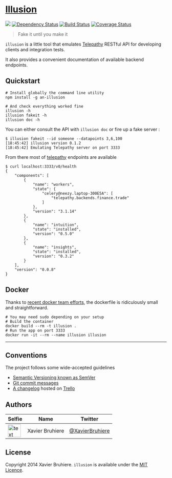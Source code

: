 # [Illusion][release]

[![](https://badge.fury.io/js/an-illusion.png)](https://www.npmjs.org/package/an-illusion)
[![Dependency Status](https://gemnasium.com/intuition-io/illusion.svg)](https://gemnasium.com/intuition-io/illusion)
[![Build Status](https://api.shippable.com/projects/54147f21f82ab7ebd69ca4cb/badge?branchName=master)](https://app.shippable.com/projects/54147f21f82ab7ebd69ca4cb/builds/latest)
[![Coverage Status](https://coveralls.io/repos/intuition-io/illusion/badge.png)](https://coveralls.io/r/intuition-io/illusion)

> Fake it until you make it

`illusion` is a little tool that emulates [Telepathy][telepathy] RESTful API
for developing clients and integration tests.

It also provides a convenient documentation of available backend endpoints.


## Quickstart

```
# Install globally the command line utility
npm install -g an-illusion

# And check everything worked fine
illusion -h
illusion fakeit -h
illusion doc -h
```

You can either consult the API with `illusion doc` or fire up a fake server :

```
$ illusion fakeit --id someone --datapoints 3,6,100
[18:45:42] illusion version 0.1.2
[18:45:42] Emulating Telepathy server on port 3333
```

From there most of [telepathy][telepathy] endpoints are available

```
$ curl localhost:3333/v0/health
{
    "components": [
        {
            "name": "workers", 
            "state": {
                "celery@neezy.laptop-300E5A": [
                    "telepathy.backends.finance.trade"
                ]
            }, 
            "version": "3.1.14"
        }, 
        {
            "name": "intuition", 
            "state": "installed", 
            "version": "0.5.0"
        }, 
        {
            "name": "insights", 
            "state": "installed", 
            "version": "0.3.2"
        }
    ], 
    "version": "0.0.8"
}
```


## Docker

Thanks to [recent docker team efforts][languages-release], the dockerfile is
ridiculously small and straightforward.

```
# You may need sudo depending on your setup
# Build the container
docker build --rm -t illusion . 
# Run the app on port 3333
docker run -it --rm --name illusion illusion
```


---


## Conventions

The project follows some wide-accepted guidelines

* [Semantic Versioning known as SemVer][semver]
* [Git commit messages][commit]
* [A changelog][changelog] hosted on [Trello][trello]

## Authors

| Selfie               | Name            | Twitter                     |
|----------------------|-----------------|-----------------------------|
| <img src="https://avatars.githubusercontent.com/u/1517057" alt="text" width="40px"/> | Xavier Bruhiere | [@XavierBruhiere][xbtwitter] |


## License

Copyright 2014 Xavier Bruhiere.
`illusion` is available under the [MIT Licence][mit].


[mit]: http://opensource.org/licenses/MIT
[release]: https://github.com/intuition-io/illusion/releases/latest
[semver]: http://semver.org
[commit]: https://docs.google.com/document/d/1QrDFcIiPjSLDn3EL15IJygNPiHORgU1_OOAqWjiDU5Y/edit#
[changelog]: http://keepachangelog.com/
[trello]: https://trello.com/c/LcPx6Z8X/74-changelog-illusion
[telepathy]: https://github.com/intuition-io/telepathy
[xbtwitter]: https://twitter.com/XavierBruhiere
[languages-release]: http://blog.docker.com/2014/09/docker-hub-official-repos-announcing-language-stacks/
